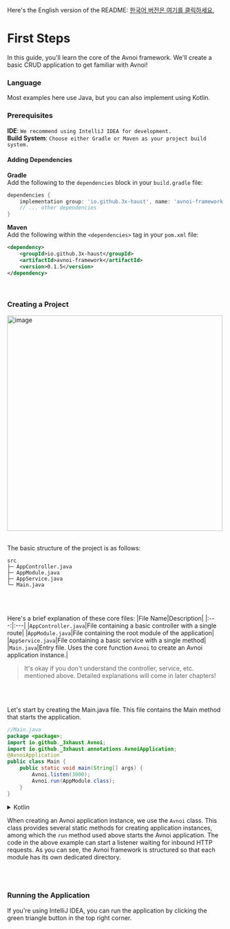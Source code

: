 Here's the English version of the README:
[한국어 버전은 여기를 클릭하세요.](./README-ko.md)

# First Steps
In this guide, you'll learn the core of the Avnoi framework. We'll create a basic CRUD application to get familiar with Avnoi!

### Language
Most examples here use Java, but you can also implement using Kotlin.

### Prerequisites
**IDE**: `We recommend using IntelliJ IDEA for development.`  
**Build System**: `Choose either Gradle or Maven as your project build system.`

#### Adding Dependencies
**Gradle**  
Add the following to the `dependencies` block in your `build.gradle` file:
```gradle
dependencies {
    implementation group: 'io.github.3x-haust', name: 'avnoi-framework', version: '0.1.5'
    // ... other dependencies
}
```
**Maven**  
Add the following within the `<dependencies>` tag in your `pom.xml` file:
```xml
<dependency>
    <groupId>io.github.3x-haust</groupId>
    <artifactId>avnoi-framework</artifactId>
    <version>0.1.5</version>
</dependency>
```
<br/>

### Creating a Project
<img width="500" alt="image" src="https://github.com/user-attachments/assets/443d28cf-eb7f-41b3-b6cc-16759f094353">
<br></br>

The basic structure of the project is as follows:

```
src
├─ AppController.java
├─ AppModule.java
├─ AppService.java
└─ Main.java
```

<br></br>

Here's a brief explanation of these core files:
|File Name|Description|
|:---:|:---|
|`AppController.java`|File containing a basic controller with a single route|
|`AppModule.java`|File containing the root module of the application|
|`AppService.java`|File containing a basic service with a single method|
|`Main.java`|Entry file. Uses the core function `Avnoi` to create an Avnoi application instance.|
> It's okay if you don't understand the controller, service, etc. mentioned above. Detailed explanations will come in later chapters!

<br><br/>

Let's start by creating the Main.java file. This file contains the Main method that starts the application.
  
```Java
//Main.java
package <package>;
import io.github._3xhaust.Avnoi;
import io.github._3xhaust.annotations.AvnoiApplication;
@AvnoiApplication
public class Main {
    public static void main(String[] args) {
        Avnoi.listen(3000);
        Avnoi.run(AppModule.class);
    }
}
```

<details>
<summary>Kotlin</summary>
  
```kt
//Main.kt
package <package>
import AppModule
import io.github._3xhaust.annotations.AvnoiApplication
@AvnoiApplication
class MainApp
fun main() {
    Avnoi.listen(3000)
    Avnoi.run(AppModule::class.java)
}
```
</details>

When creating an Avnoi application instance, we use the `Avnoi` class. This class provides several static methods for creating application instances, among which the `run` method used above starts the Avnoi application.
The code in the above example can start a listener waiting for inbound HTTP requests.
As you can see, the Avnoi framework is structured so that each module has its own dedicated directory.

<br><br/>

### Running the Application
If you're using IntelliJ IDEA, you can run the application by clicking the green triangle button in the top right corner.
